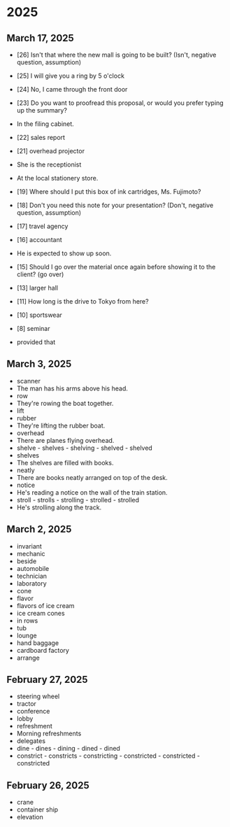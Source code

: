 # 2025
<!-- 
Listening Section
   Test 01 - [27]  
-->
## March 17, 2025
* [26] Isn't that where the new mall is going to be built? (Isn't, negative question, assumption)
* [25] I will give you a ring by 5 o'clock
* [24] No, I came through the front door
* [23] Do you want to proofread this proposal, or would you prefer
  typing up the summary?
* In the filing cabinet.
* [22] sales report
* [21] overhead projector
* She is the receptionist
* At the local stationery store.
* [19] Where should I put this box of ink cartridges, Ms. Fujimoto?
* [18] Don't you need this note for your presentation? (Don't, negative question, assumption)
* [17] travel agency
* [16] accountant
* He is expected to show up soon.
* [15] Should I go over the material once again before showing it to the client? (go over)
* [13] larger hall
* [11] How long is the drive to Tokyo from here?
* [10] sportswear
* [8] seminar

* provided that
## March 3, 2025
* scanner
* The man has his arms above his head.
* row
* They're rowing the boat together.
* lift
* rubber
* They're lifting the rubber boat.
* overhead
* There are planes flying overhead.
* shelve - shelves - shelving - shelved - shelved
* shelves
* The shelves are filled with books.
* neatly
* There are books neatly arranged on top of the desk.
* notice
* He's reading a notice on the wall of the train station.
* stroll - strolls - strolling - strolled - strolled
* He's strolling along the track.

## March 2, 2025
* invariant
* mechanic
* beside
* automobile
* technician
* laboratory
* cone
* flavor
* flavors of ice cream
* ice cream cones
* in rows
* tub
* lounge
* hand baggage
* cardboard factory
* arrange
## February 27, 2025
* steering wheel
* tractor
* conference
* lobby
* refreshment
* Morning refreshments
* delegates
* dine - dines - dining - dined - dined
* constrict - constricts - constricting - constricted - constricted - constricted
## February 26, 2025
* crane  
* container ship  
* elevation
